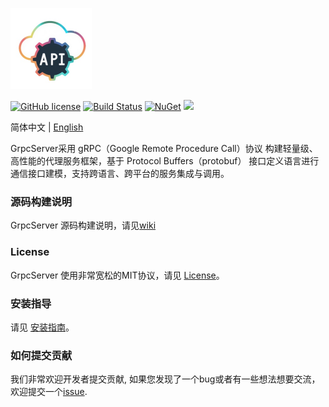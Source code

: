 <p align="left" dir="auto">
  <a href="https://opensource.ganweicloud.com" rel="nofollow">
    <img style="width:130px;height:130px;" src="https://github.com/ganweisoft/GrpcServer/blob/main/src/logo.jpg">
  </a>
</p>

[![GitHub license](https://camo.githubusercontent.com/5eaf3ed8a7e8ccb15c21d967b8635ac79e8b1865da3a5ccf78d2572a3e10738a/68747470733a2f2f696d672e736869656c64732e696f2f6769746875622f6c6963656e73652f646f746e65742f6173706e6574636f72653f636f6c6f723d253233306230267374796c653d666c61742d737175617265)](https://github.com/ganweisoft/GrpcServer/blob/main/LICENSE) [![Build Status](https://github.com/ganweisoft/TOMs/actions/workflows/dotnet.yml/badge.svg)](https://github.com/ganweisoft/TOMs/actions) [![NuGet](https://img.shields.io/nuget/v/IoTCenterHost.Core.Abstraction.svg)](https://www.nuget.org/packages/IoTCenterHost.Core.Abstraction/) ![](https://img.shields.io/badge/join-discord-infomational)

简体中文 | [English](README.md)

GrpcServer采用 gRPC（Google Remote Procedure Call）协议 构建轻量级、高性能的代理服务框架，基于 Protocol Buffers（protobuf） 接口定义语言进行通信接口建模，支持跨语言、跨平台的服务集成与调用。

### 源码构建说明

GrpcServer 源码构建说明，请见[wiki](https://github.com/ganweisoft/GrpcServer/wiki)

### License

GrpcServer 使用非常宽松的MIT协议，请见 [License](https://github.com/ganweisoft/GrpcServer/blob/main/LICENSE)。

### 安装指导
请见 [安装指南](https://github.com/ganweisoft/GrpcServer/wiki)。

### 如何提交贡献

我们非常欢迎开发者提交贡献, 如果您发现了一个bug或者有一些想法想要交流，欢迎提交一个[issue](https://github.com/ganweisoft/GrpcServer/blob/main/CONTRIBUTING.md).
